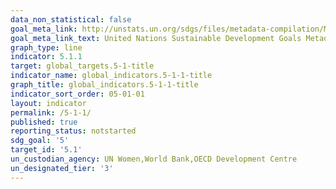 ```yaml
---
data_non_statistical: false
goal_meta_link: http://unstats.un.org/sdgs/files/metadata-compilation/Metadata-Goal-5.pdf
goal_meta_link_text: United Nations Sustainable Development Goals Metadata (pdf 634kB)
graph_type: line
indicator: 5.1.1
target: global_targets.5-1-title
indicator_name: global_indicators.5-1-1-title
graph_title: global_indicators.5-1-1-title
indicator_sort_order: 05-01-01
layout: indicator
permalink: /5-1-1/
published: true
reporting_status: notstarted
sdg_goal: '5'
target_id: '5.1'
un_custodian_agency: UN Women,World Bank,OECD Development Centre
un_designated_tier: '3'
---
```

